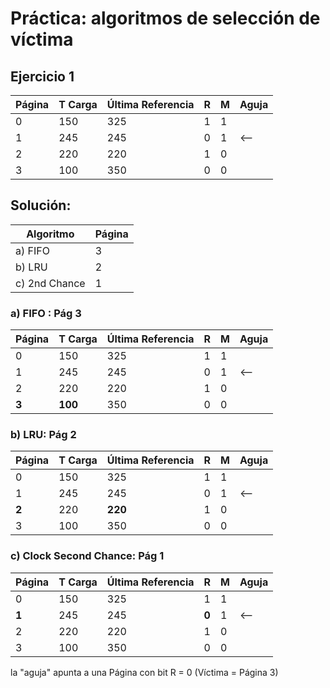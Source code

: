 # Práctica: algoritmos de selección de víctima


## Ejercicio 1

| Página | T Carga | Última Referencia | R  |  M | Aguja | 
| -------| ------- | ----------------- | -- | -- | ----- |
|   0    |  150    |       325         |  1 |  1 |       | 
|   1    |  245    |       245         |  0 |  1 | <--   |
|   2    |  220    |       220         |  1 |  0 |       |
|   3    |  100    |       350         |  0 |  0 |       |


## Solución: 


|  Algoritmo   | Página | 
| ------------ | -----  |
| a) FIFO      |   3    | 
| b) LRU       |   2    |
| c) 2nd Chance|   1    |



### a) FIFO :  	Pág 3


| Página | **T Carga** | Última Referencia | R  |  M | Aguja | 
| -------| ------- | ----------------- | -- | -- | ----- |
|   0    |  150    |       325         |  1 |  1 |       | 
|   1    |  245    |       245         |  0 |  1 | <--   |
|   2    |  220    |       220         |  1 |  0 |       |
| **3**  |  **100**|       350         |  0 |  0 |       |



### b)	LRU:  Pág 2


| Página | T Carga | **Última Referencia** | R  |  M | Aguja | 
| -------| ------- | --------------------- | -- | -- | ----- |
|   0    |  150    |       325         |  1 |  1 |       | 
|   1    |  245    |       245         |  0 |  1 | <--   |
| **2**  |  220    |    **220**        |  1 |  0 |       |
|   3    |  100    |       350         |  0 |  0 |       |



### c)	Clock Second Chance:  Pág 1


| Página | T Carga | Última Referencia | **R**  |  M | Aguja | 
| -------| ------- | ----------------- | -- | -- | ----- |
|   0    |  150    |       325         |  1 |  1 |       | 
| **1**  |  245    |       245         |**0**|  1 | <--   |
|   2    |  220    |       220         |  1 |  0 |       |
|   3    |  100    |       350         |  0 |  0 |       |




 la "aguja" apunta a una Página con bit R = 0  (Víctima = Página 3)






